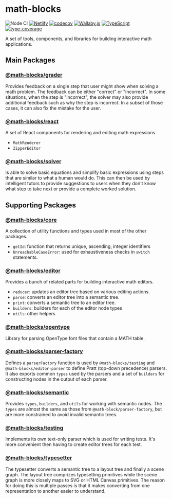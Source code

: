 # math-blocks

![Node CI](https://github.com/math-blocks/math-blocks/workflows/Node%20CI/badge.svg)
[![Netlify](https://img.shields.io/netlify/e7aa7c26-3f02-411d-91c8-96dea22b7e26)](https://app.netlify.com/sites/math-blocks/deploys)
[![codecov](https://codecov.io/gh/math-blocks/math-blocks/branch/master/graph/badge.svg)](https://codecov.io/gh/math-blocks/math-blocks)
[![Wallaby.js](https://img.shields.io/badge/wallaby.js-configured-green.svg)](https://wallabyjs.com)
[![TypeScript](https://camo.githubusercontent.com/d81d2d42b56e290c0d4d74eb425e19242f4f2d3d/68747470733a2f2f696d672e736869656c64732e696f2f6e706d2f74797065732f73637275622d6a732e737667)](http://www.typescriptlang.org/)
[![type-coverage](https://img.shields.io/badge/dynamic/json.svg?label=type-coverage&prefix=%E2%89%A5&suffix=%&query=$.typeCoverage.atLeast&uri=https%3A%2F%2Fraw.githubusercontent.com%2Fmath-blocks%2Fmath-blocks%2Fmaster%2Fpackage.json&1)](https://github.com/plantain-00/type-coverage)

A set of tools, components, and libraries for building interactive math applications.

## Main Packages

### [@math-blocks/grader](packages/grader/README.md)

Provides feedback on a single step that user might show when solving a math
problem.  The feedback can be either "correct" or "incorrect".  In some situations,
when the step is "incorrect", the solver may also provide additional feedback
such as why the step is incorrect.  In a subset of those cases, it can also fix
the mistake for the user.

### [@math-blocks/react](packages/react/README.md)

A set of React components for rendering and editing math expressions.

- `MathRenderer`
- `ZipperEditor`

### [@math-blocks/solver](packages/solver/README.md)

Is able to solve basic equations and simplify basic expressions using steps that
are similar to what a human would do.  This can then be used by intelligent tutors
to provide suggestions to users when they don't know what step to take next or
provide a complete worked solution.

## Supporting Packages

### [@math-blocks/core](package/core/README.md)

A collection of utility functions and types used in most of the other packages.

- `getId`: function that returns unique, ascending, integer identifiers
- `UnreachableCaseError`: used for exhaustiveness checks in `switch` statements.

### [@math-blocks/editor](packages/editor/README.md)

Provides a bunch of related parts for building interactive math editors.

- `reducer`: updates an editor tree based on various editing actions.
- `parse`: converts an editor tree into a semantic tree.
- `print`: converts a semantic tree to an editor tree.
- `builders`: builders for each of the editor node types
- `utils`: other helpers

### [@math-blocks/opentype](packages/opentype/README.md)

Library for parsing OpenType font files that contain a MATH table.

### [@math-blocks/parser-factory](packages/parser-factory/README.md)

Defines a `parserFactory` function is used by `@math-blocks/testing` and
`@math-blocks/editor-parser` to define Pratt (top-down precedence) parsers.  It
also exports common `types` used by the parsers and a set of `builders` for
constructing nodes in the output of each parser.

### [@math-blocks/semantic](packages/semantic/README.md)

Provides `types`, `builders`, and `utils` for working with semantic nodes.  The
`types` are almost the same as those from `@math-block/parser-factory`, but are
more constrained to avoid invalid semantic trees.

### [@math-blocks/testing](packages/typesetter/README.md)

Implements its own text-only parser which is used for writing tests.  It's more
convenient then having to create editor trees for each test.

### [@math-blocks/typesetter](packages/typesetter/README.md)

The typesetter converts a semantic tree to a layout tree and finally a scene
graph.  The layout tree comprizes typesetting primitives while the scene graph
is more closely maps to SVG or HTML Canvas primitives.  The reason for doing
this is multiple passes is that it makes converting from one representation to
another easier to understand.

